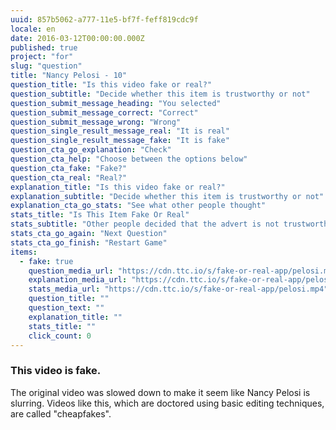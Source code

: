 ```yaml
---
uuid: 857b5062-a777-11e5-bf7f-feff819cdc9f
locale: en
date: 2016-03-12T00:00:00.000Z
published: true
project: "for"
slug: "question"
title: "Nancy Pelosi - 10"
question_title: "Is this video fake or real?"
question_subtitle: "Decide whether this item is trustworthy or not"
question_submit_message_heading: "You selected"
question_submit_message_correct: "Correct"
question_submit_message_wrong: "Wrong"
question_single_result_message_real: "It is real"
question_single_result_message_fake: "It is fake"
question_cta_go_explanation: "Check"
question_cta_help: "Choose between the options below"
question_cta_fake: "Fake?"
question_cta_real: "Real?"
explanation_title: "Is this video fake or real?"
explanation_subtitle: "Decide whether this item is trustworthy or not"
explanation_cta_go_stats: "See what other people thought"
stats_title: "Is This Item Fake Or Real"
stats_subtitle: "Other people decided that the advert is not trustworthy"
stats_cta_go_again: "Next Question"
stats_cta_go_finish: "Restart Game"
items:
  - fake: true
    question_media_url: "https://cdn.ttc.io/s/fake-or-real-app/pelosi.mp4"
    explanation_media_url: "https://cdn.ttc.io/s/fake-or-real-app/pelosi.mp4"
    stats_media_url: "https://cdn.ttc.io/s/fake-or-real-app/pelosi.mp4"
    question_title: ""
    question_text: ""
    explanation_title: ""
    stats_title: ""
    click_count: 0
---
```

### This video is fake.

The original video was slowed down to make it seem like Nancy Pelosi is slurring. Videos like this, which are doctored using basic editing techniques, are called "cheapfakes".